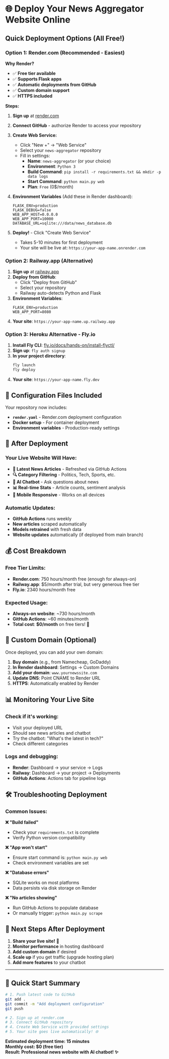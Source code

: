 # 🌐 Deploy Your News Aggregator Website Online

## Quick Deployment Options (All Free!)

### Option 1: Render.com (Recommended - Easiest)

**Why Render?**
- ✅ **Free tier available**
- ✅ **Supports Flask apps**  
- ✅ **Automatic deployments from GitHub**
- ✅ **Custom domain support**
- ✅ **HTTPS included**

**Steps:**
1. **Sign up** at [render.com](https://render.com)
2. **Connect GitHub** - authorize Render to access your repository
3. **Create Web Service:**
   - Click "New +" → "Web Service"
   - Select your `news-aggregator` repository
   - Fill in settings:
     - **Name**: `news-aggregator` (or your choice)
     - **Environment**: `Python 3`
     - **Build Command**: `pip install -r requirements.txt && mkdir -p data logs`
     - **Start Command**: `python main.py web`
     - **Plan**: `Free` (0$/month)

4. **Environment Variables** (Add these in Render dashboard):
   ```
   FLASK_ENV=production
   FLASK_DEBUG=false
   WEB_APP_HOST=0.0.0.0
   WEB_APP_PORT=10000
   DATABASE_URL=sqlite:///data/news_database.db
   ```

5. **Deploy!** - Click "Create Web Service"
   - Takes 5-10 minutes for first deployment
   - Your site will be live at: `https://your-app-name.onrender.com`

### Option 2: Railway.app (Alternative)

1. **Sign up** at [railway.app](https://railway.app)
2. **Deploy from GitHub**:
   - Click "Deploy from GitHub"
   - Select your repository
   - Railway auto-detects Python and Flask
3. **Environment Variables**:
   ```
   FLASK_ENV=production
   WEB_APP_PORT=8080
   ```
4. **Your site**: `https://your-app-name.up.railway.app`

### Option 3: Heroku Alternative - Fly.io

1. **Install Fly CLI**: [fly.io/docs/hands-on/install-flyctl/](https://fly.io/docs/hands-on/install-flyctl/)
2. **Sign up**: `fly auth signup`
3. **In your project directory**:
   ```bash
   fly launch
   fly deploy
   ```
4. **Your site**: `https://your-app-name.fly.dev`

## 🔧 Configuration Files Included

Your repository now includes:
- **`render.yaml`** - Render.com deployment configuration
- **Docker setup** - For container deployment
- **Environment variables** - Production-ready settings

## 🚀 After Deployment

### Your Live Website Will Have:
- **📰 Latest News Articles** - Refreshed via GitHub Actions
- **🔍 Category Filtering** - Politics, Tech, Sports, etc.
- **🤖 AI Chatbot** - Ask questions about news
- **📊 Real-time Stats** - Article counts, sentiment analysis
- **📱 Mobile Responsive** - Works on all devices

### Automatic Updates:
- **GitHub Actions** runs weekly
- **New articles** scraped automatically  
- **Models retrained** with fresh data
- **Website updates** automatically (if deployed from main branch)

## 💰 Cost Breakdown

### Free Tier Limits:
- **Render.com**: 750 hours/month free (enough for always-on)
- **Railway.app**: $5/month after trial, but very generous free tier
- **Fly.io**: 2340 hours/month free

### Expected Usage:
- **Always-on website**: ~730 hours/month
- **GitHub Actions**: ~60 minutes/month  
- **Total cost**: **$0/month** on free tiers! 🎉

## 🔗 Custom Domain (Optional)

Once deployed, you can add your own domain:

1. **Buy domain** (e.g., from Namecheap, GoDaddy)
2. **In Render dashboard**: Settings → Custom Domains
3. **Add your domain**: `www.yournewssite.com`
4. **Update DNS**: Point CNAME to Render URL
5. **HTTPS**: Automatically enabled by Render

## 📊 Monitoring Your Live Site

### Check if it's working:
- Visit your deployed URL
- Should see news articles and chatbot
- Try the chatbot: "What's the latest in tech?"
- Check different categories

### Logs and debugging:
- **Render**: Dashboard → your service → Logs
- **Railway**: Dashboard → your project → Deployments
- **GitHub Actions**: Actions tab for pipeline logs

## 🛠 Troubleshooting Deployment

### Common Issues:

**❌ "Build failed"**
- Check your `requirements.txt` is complete
- Verify Python version compatibility

**❌ "App won't start"**  
- Ensure start command is: `python main.py web`
- Check environment variables are set

**❌ "Database errors"**
- SQLite works on most platforms
- Data persists via disk storage on Render

**❌ "No articles showing"**
- Run GitHub Actions to populate database
- Or manually trigger: `python main.py scrape`

## 🎯 Next Steps After Deployment

1. **Share your live site!** 🎉
2. **Monitor performance** in hosting dashboard
3. **Add custom domain** if desired
4. **Scale up** if you get traffic (upgrade hosting plan)
5. **Add more features** to your chatbot

---

## 🚀 Quick Start Summary

```bash
# 1. Push latest code to GitHub
git add .
git commit -m "Add deployment configuration"
git push

# 2. Sign up at render.com
# 3. Connect GitHub repository  
# 4. Create Web Service with provided settings
# 5. Your site goes live automatically! 🌐
```

**Estimated deployment time: 15 minutes**  
**Monthly cost: $0 (free tier)**  
**Result: Professional news website with AI chatbot! ✨**